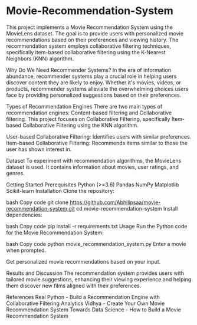 # Movie-Recommendation-System
This project implements a Movie Recommendation System using the MovieLens dataset. The goal is to provide users with personalized movie recommendations based on their preferences and viewing history.
The recommendation system employs collaborative filtering techniques, specifically item-based collaborative filtering using the K-Nearest Neighbors (KNN) algorithm.

Why Do We Need Recommender Systems?
In the era of information abundance, recommender systems play a crucial role in helping users discover content they are likely to enjoy.
Whether it's movies, videos, or products, recommender systems alleviate the overwhelming choices users face by providing personalized suggestions based on their preferences.

Types of Recommendation Engines
There are two main types of recommendation engines:
Content-based filtering and Collaborative filtering. This project focuses on Collaborative Filtering, specifically Item-based Collaborative Filtering using the KNN algorithm.

User-based Collaborative Filtering: Identifies users with similar preferences.
Item-based Collaborative Filtering: Recommends items similar to those the user has shown interest in.

Dataset
To experiment with recommendation algorithms, the MovieLens dataset is used. It contains information about movies, user ratings, and genres.

Getting Started
Prerequisites
Python (>=3.6)
Pandas
NumPy
Matplotlib
Scikit-learn
Installation
Clone the repository:

bash
Copy code
git clone https://github.com/Abhilipsaa/movie-recommendation-system.git
cd movie-recommendation-system
Install dependencies:

bash
Copy code
pip install -r requirements.txt
Usage
Run the Python code for the Movie Recommendation System:

bash
Copy code
python movie_recommendation_system.py
Enter a movie when prompted.

Get personalized movie recommendations based on your input.

Results and Discussion
The recommendation system provides users with tailored movie suggestions, enhancing their viewing experience and helping them discover new films aligned with their preferences.

References
Real Python - Build a Recommendation Engine with Collaborative Filtering
Analytics Vidhya - Create Your Own Movie Recommendation System
Towards Data Science - How to Build a Movie Recommendation System
